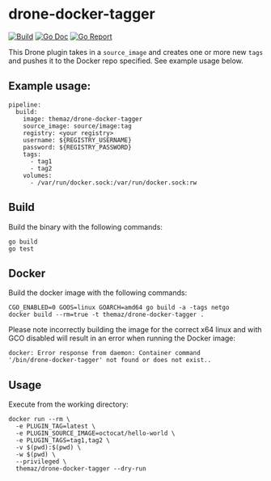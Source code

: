 # drone-docker-tagger

[![Build](https://travis-ci.org/themaz/drone-docker-tagger.svg?branch=master)](https://travis-ci.org/themaz/drone-docker-tagger)
[![Go Doc](https://godoc.org/github.com/themaz/drone-docker-tagger?status.svg)](http://godoc.org/github.com/themaz/drone-docker-tagger)
[![Go Report](https://goreportcard.com/badge/github.com/themaz/drone-docker-tagger)](https://goreportcard.com/report/github.com/themaz/drone-docker-tagger)

This Drone plugin takes in a `source_image` and creates one or more new `tags` and pushes it to the Docker repo specified. See example usage below.

## Example usage:

```
pipeline:
  build:
    image: themaz/drone-docker-tagger
    source_image: source/image:tag
    registry: <your registry>
    username: ${REGISTRY_USERNAME}
    password: ${REGISTRY_PASSWORD}
    tags:
      - tag1
      - tag2
    volumes:
      - /var/run/docker.sock:/var/run/docker.sock:rw
```

## Build

Build the binary with the following commands:

```
go build
go test
```

## Docker

Build the docker image with the following commands:

```
CGO_ENABLED=0 GOOS=linux GOARCH=amd64 go build -a -tags netgo
docker build --rm=true -t themaz/drone-docker-tagger .
```

Please note incorrectly building the image for the correct x64 linux and with
GCO disabled will result in an error when running the Docker image:

```
docker: Error response from daemon: Container command
'/bin/drone-docker-tagger' not found or does not exist..
```

## Usage

Execute from the working directory:

```
docker run --rm \
  -e PLUGIN_TAG=latest \
  -e PLUGIN_SOURCE_IMAGE=octocat/hello-world \
  -e PLUGIN_TAGS=tag1,tag2 \
  -v $(pwd):$(pwd) \
  -w $(pwd) \
  --privileged \
  themaz/drone-docker-tagger --dry-run
```
